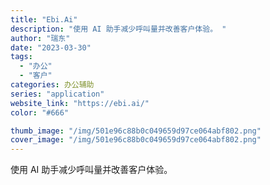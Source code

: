 ```yaml
---
title: "Ebi.Ai"
description: "使用 AI 助手减少呼叫量并改善客户体验。 "
author: "瑞东"
date: "2023-03-30"
tags:
  - "办公"
  - "客户"
categories: 办公辅助
series: "application"
website_link: "https://ebi.ai/"
color: "#666"

thumb_image: "/img/501e96c88b0c049659d97ce064abf802.png"
cover_image: "/img/501e96c88b0c049659d97ce064abf802.png"
---
```


使用 AI 助手减少呼叫量并改善客户体验。 